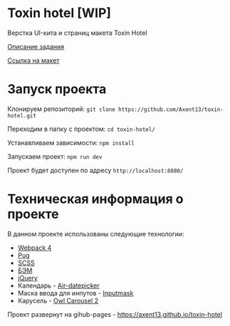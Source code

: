 # Toxin hotel [WIP]

Верстка UI-кита и страниц макета Toxin Hotel

[Описание задания](https://docs.google.com/document/d/1NUYis4EVhD_jyRzt4t0FR7xpif5RNESTidl1Mdl5pTU/edit?usp=sharing)

[Ссылка на макет](https://www.figma.com/file/MKxeXgDgaF4IFlbsTZl9R1/MetaLamp-former-FSD-frontend-education-program.-The-2nd-task-Copy-Copy)

# Запуск проекта

Клонируем репозиторий:
`git clone https://github.com/Axent13/toxin-hotel.git`

Переходим в папку с проектом:
`cd toxin-hotel/`

Устанавливаем зависимости:
`npm install`

Запускаем проект:
`npm run dev`

Проект будет доступен по адресу `http://localhost:8080/`

# Техническая информация о проекте

В данном проекте использованы следующие технологии:

- [Webpack 4](https://webpack.js.org/)
- [Pug](https://pugjs.org/)
- [SCSS](https://sass-scss.ru/)
- [БЭМ](https://ru.bem.info/)
- [jQuery](https://jquery.com/)
- Календарь - [Air-datepicker](http://t1m0n.name/air-datepicker/docs/)
- Маска ввода для инпутов - [Inputmask](https://github.com/RobinHerbots/Inputmask)
- Карусель - [Owl Carousel 2](https://github.com/OwlCarousel2/OwlCarousel2)

Проект развернут на gihub-pages - https://axent13.github.io/toxin-hotel
